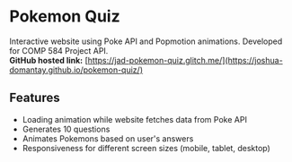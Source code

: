 # Pokemon Quiz
Interactive website using Poke API and Popmotion animations. Developed for COMP 584 Project API.</br>
**GitHub hosted link:** [https://jad-pokemon-quiz.glitch.me/](https://joshua-domantay.github.io/pokemon-quiz/)

## Features
- Loading animation while website fetches data from Poke API
- Generates 10 questions
- Animates Pokemons based on user's answers
- Responsiveness for different screen sizes (mobile, tablet, desktop)

